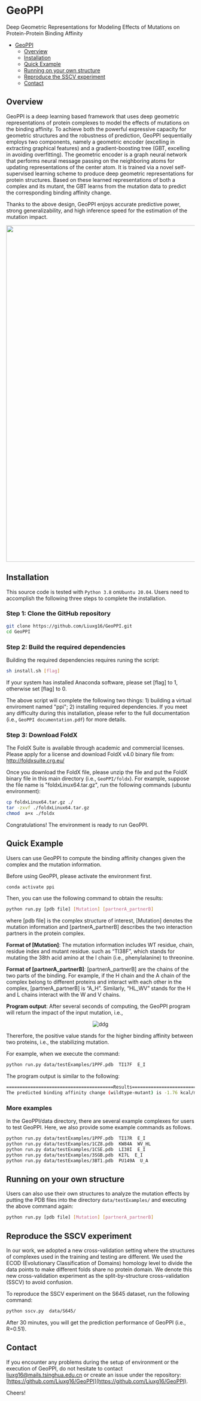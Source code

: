 
# GeoPPI
Deep Geometric Representations for Modeling Effects of Mutations on Protein-Protein Binding Affinity

- [GeoPPI](#GeoPPI)
  - [Overview](#overview)
  - [Installation](#installation)
  - [Quick Example](#quick-example)
  - [Running on your own structure](#running-on-your-own-structure)
  - [Reproduce the SSCV experiment](#reproduce-the-sscv-experiment)
  - [Contact](#contact)

## Overview
GeoPPI is a deep learning based framework that uses deep geometric representations of protein complexes to model the effects of mutations on the binding affinity. To achieve both the powerful expressive capacity for geometric structures and the robustness of prediction, GeoPPI sequentially employs two components, namely a geometric encoder (excelling in extracting graphical features) and a gradient-boosting tree (GBT, excelling in avoiding overfitting). The geometric encoder is a graph neural network that performs neural message passing on the neighboring atoms for updating representations of the center atom. It is trained via a novel self-supervised learning scheme to produce deep geometric representations for protein structures. Based on these learned representations of both a complex and its mutant, the GBT learns from the mutation data to predict the corresponding binding affinity change.

Thanks to the above design, GeoPPI enjoys accurate predictive power, strong generalizability, and high inference speed for the estimation of the mutation impact.

<p align="center">
<img src="data/fig/overview.png" width="900">
</p>

## Installation

This source code is tested with `Python 3.8` on`Ubuntu 20.04`.  Users need to accomplish the following three steps to complete the installation.

### Step 1: Clone the GitHub repository
```bash
git clone https://github.com/Liuxg16/GeoPPI.git
cd GeoPPI
```

### Step 2: Build the required dependencies
Building the required dependencies requires runing the script:
```bash
sh install.sh [flag]
```
If your system has installed Anaconda software, please set [flag] to 1, otherwise set [flag] to 0. 

The above script will complete the following two things: 1) building a virtual enviroment named "ppi"; 2) installing required dependencies.  If you meet any difficulty during this installation, please refer to the full documentation (i.e., `GeoPPI documentation.pdf`) for more details.

### Step 3: Download FoldX

The FoldX Suite is available through academic and commercial licenses. Please apply for a license and download FoldX v4.0 binary file from: http://foldxsuite.crg.eu/

Once you download the FoldX file, please unzip the file and put the FoldX binary file in this main directory (i.e., `GeoPPI/foldx`). For example, suppose the file name is "foldxLinux64.tar.gz", run the following commands (ubuntu environment):
```bash
cp foldxLinux64.tar.gz ./
tar -zxvf ./foldxLinux64.tar.gz
chmod  a+x ./foldx
```
Congratulations! The environment is ready to run GeoPPI. 

## Quick Example
Users can use GeoPPI to compute the binding affinity changes given the complex and the mutation information.

Before using GeoPPI, please activate the environment first.

```bash
conda activate ppi
```
Then, you can use the following command to obtain the results:
```bash
python run.py [pdb file] [Mutation] [partnerA_partnerB]
```
where [pdb file] is the complex structure of interest, [Mutation] denotes the mutation information and [partnerA_partnerB] describes the two interaction partners in the protein complex.

**Format of [Mutation]**: The mutation information includes WT residue, chain, residue index and mutant residue. such as “TI38F”, which stands for mutating the 38th acid amino at the I chain (i.e., phenylalanine) to threonine.

**Format of [partnerA_partnerB]**: [partnerA_partnerB] are the chains of the two parts of the binding. For example, if the H chain and the A chain of the complex belong to different proteins and interact with each other in the complex, [partnerA_partnerB] is “A_H”. Similarly, “HL_WV” stands for the H and L chains interact with the W and V chains.


**Program output**: After several seconds of computing, the GeoPPI program will return the impact of the input mutation, i.e., 

<p align="center">
<img src="https://latex.codecogs.com/svg.latex?\Large&space;\Delta\Delta%20G=\Delta%20G_{wildtype}-\Delta%20G_{mutant}" title="ddg" />
</p>

Thererfore, the positive value stands for the higher binding affinity between two proteins, i.e., the stabilizing mutation.

For example, when we execute the command:
```bash
python run.py data/testExamples/1PPF.pdb  TI17F  E_I
```

The program output is similar to the following:

```bash
========================================Results============================================
The predicted binding affinity change (wildtype-mutant) is -1.76 kcal/mol (destabilizing mutation).
```

### More examples
In the GeoPPI/data directory, there are several example complexes for users to test GeoPPI. Here, we also provide some example commands as follows.
```bash
python run.py data/testExamples/1PPF.pdb  TI17R  E_I
python run.py data/testExamples/1CZ8.pdb  KW84A  WV_HL
python run.py data/testExamples/1CSE.pdb  LI38I  E_I
python run.py data/testExamples/3SGB.pdb  KI7L  E_I
python run.py data/testExamples/3BT1.pdb  PU149A  U_A
```
## Running on your own structure
Users can also use their own structures to analyze the mutation effects by putting the PDB files into the directory `data/testExamples/` and executing the above command again:
```bash
python run.py [pdb file] [Mutation] [partnerA_partnerB]
```
## Reproduce the SSCV experiment
In our work, we adopted a new cross-validation setting where the structures of complexes used in the training and testing are different. We used the ECOD (Evolutionary Classification of Domains) homology level to divide the data points to make different folds share no protein domain. We denote this new cross-validation experiment as the split-by-structure cross-validation (SSCV) to avoid confusion.

To reproduce the SSCV experiment on the S645 dataset, run the following command:
```bash
python sscv.py  data/S645/
```
After 30 minutes, you will get the prediction performance of GeoPPI (i.e., R=0.51).

## Contact
If you encounter any problems during the setup of environment or the execution of GeoPPI, do not hesitate to contact  [liuxg16@mails.tsinghua.edu.cn](mailto:liuxg16@mails.tsinghua.edu.cn)  or create an issue under the repository:  [https://github.com/Liuxg16/GeoPPI](https://github.com/Liuxg16/GeoPPI).

Cheers!
